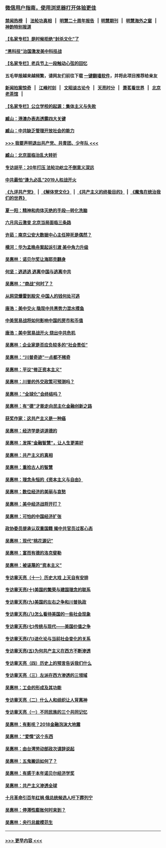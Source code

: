 ### [微信用户指南，使用浏览器打开体验更佳](https://github.com/gfw-breaker/banned-news1/blob/master/indexes/wechat-guide.md?t=0)
#### [禁闻热榜](热点新闻.md?t=0)  &nbsp;&nbsp;|&nbsp;&nbsp; [法轮功真相](https://github.com/gfw-breaker/truth/blob/master/README.md?t=0) &nbsp;&nbsp;|&nbsp;&nbsp; [明慧二十周年报告](https://github.com/gfw-breaker/mh-reports/blob/master/README.md?t=0) &nbsp;&nbsp;|&nbsp;&nbsp;[明慧期刊](https://github.com/gfw-breaker/mh-qikan) &nbsp;&nbsp;|&nbsp;&nbsp; [明慧海外之窗](https://github.com/gfw-breaker/mh-news/blob/master/README.md?t=0) &nbsp;&nbsp;|&nbsp;&nbsp; [神韵特别报道](https://github.com/gfw-breaker/mh-news/blob/master/shenyun.md?t=0)
#### [【名家专栏】是时候拒绝“封杀文化”了](../pages/nsc423/n11814093.md?t=02160355) 
#### [“黑科技”治国激发美中科技战](../pages/nsc423/n11638056.md?t=02160355) 
#### [【名家专栏】老兵节上一段触动心弦的回忆](../pages/nsc423/n11646016.md?t=02160355) 
#### 五毛举报越来越频繁，请网友们前往下载 [一键翻墙软件](https://github.com/gfw-breaker/ssr-accounts)，并将此项目推荐给亲友
#### [新闻拍案惊奇](https://github.com/gfw-breaker/banned-news1/blob/master/pages/link4.md) &nbsp;&nbsp;|&nbsp;&nbsp; [江峰时刻](https://github.com/gfw-breaker/banned-news1/blob/master/pages/link4.md) &nbsp;&nbsp;|&nbsp;&nbsp; [文昭谈古论今](https://github.com/gfw-breaker/banned-news1/blob/master/pages/link4.md) &nbsp;&nbsp;|&nbsp;&nbsp; [天亮时分](https://github.com/gfw-breaker/banned-news1/blob/master/pages/link4.md) &nbsp;&nbsp;|&nbsp;&nbsp; [萧茗看世界](https://github.com/gfw-breaker/banned-news1/blob/master/pages/link4.md) &nbsp;&nbsp;|&nbsp;&nbsp; [北京老茶馆](https://github.com/gfw-breaker/banned-news1/blob/master/pages/link4.md) &nbsp;&nbsp;|&nbsp;&nbsp; 
#### [【名家专栏】公立学校的起源：集体主义与失败](../pages/nsc423/n11601833.md?t=02160355) 
#### [臧山：港澳办表态透露四大关键](../pages/nsc423/n11421628.md?t=02160355) 
#### [臧山：中共缺乏管理开放社会的能力](../pages/nsc423/n11407457.md?t=02160355) 
#### [>>> 我要声明退出共产党、共青团、少年队 <<<](https://github.com/begood0513/goodnews/blob/master/quit/letter.md) 
#### [臧山：北京面临治乱大转折](../pages/nsc423/n11406895.md?t=02160355) 
#### [专访胡平：20年打压 法轮功屹立不倒意义深远](../pages/nsc423/n11398800.md?t=02160355) 
#### [中共最怕“逢九必乱”2019人权战开火](../pages/nsc423/n11385248.md?t=02160355) 
#### [《九评共产党》](https://github.com/begood0513/9ping.md/blob/master/README.md) &nbsp;|&nbsp; [《解体党文化》](../../../../jtdwh.md/blob/master/README.md)  &nbsp;|&nbsp; [《共产主义的终极目的》](../../../../gczydzjmd.md/blob/master/README.md) &nbsp;|&nbsp; [《魔鬼在统治我们的世界》](../../../../mgztzwmdsj.md/blob/master/README.md) 
#### [夏一阳：精神和肉体灭绝的手段—转化洗脑](../pages/nsc423/n11368250.md?t=02160355) 
#### [六月风云激变 北京当局面临三条路](../pages/nsc423/n11313668.md?t=02160355) 
#### [许茹：南京公安大数据中心主任猝死是偶然？](../pages/nsc423/n11064744.md?t=02160355) 
#### [横河：华为孟晚舟案起诉引渡 美中角力升级](../pages/nsc423/n11027230.md?t=02160355) 
#### [吴惠林：诺贝尔奖让海耶克翻身](../pages/nsc423/n10890049.md?t=02160355) 
#### [何坚：逃逃逃 逃离中国与逃离中共](../pages/nsc423/n10592891.md?t=02160355) 
#### [吴惠林：“商战”何时了？](../pages/nsc423/n10573558.md?t=02160355) 
#### [从网贷爆雷到股灾 中国人的钱何处可逃](../pages/nsc423/n10572800.md?t=02160355) 
#### [唐浩：美中交火 隐现中共黑势力混水摸鱼](../pages/nsc423/n10544040.md?t=02160355) 
#### [中美贸易战将如何影响中国的房市和币值](../pages/nsc423/n10543697.md?t=02160355) 
#### [唐浩：美中贸易战开火 烧出中共危机](../pages/nsc423/n10540126.md?t=02160355) 
#### [吴惠林：企业家是否应负较多的“社会责任”](../pages/nsc423/n10535022.md?t=02160355) 
#### [吴惠林：“川普奇迹”一点都不稀奇](../pages/nsc423/n10512808.md?t=02160355) 
#### [吴惠林：平议“修正资本主义”](../pages/nsc423/n10495724.md?t=02160355) 
#### [吴惠林：川普的外交政策可预测吗？](../pages/nsc423/n10462387.md?t=02160355) 
#### [吴惠林：“全球化”会终结吗？](../pages/nsc423/n10452838.md?t=02160355) 
#### [吴惠林：有“德”才能走向民主化金融创新之路](../pages/nsc423/n10432292.md?t=02160355) 
#### [获奖作家：这共产主义是一种癌](../pages/nsc423/n10431541.md?t=02160355) 
#### [吴惠林：经济学是讲道德的](../pages/nsc423/n10398014.md?t=02160355) 
#### [吴惠林：发挥“金融智慧”，让人生更美好](../pages/nsc423/n10375019.md?t=02160355) 
#### [吴惠林：共产主义的真相](../pages/nsc423/n10351394.md?t=02160355) 
#### [吴惠林：重拾古人的智慧](../pages/nsc423/n10337691.md?t=02160355) 
#### [吴惠林：理念永恒的《资本主义与自由》](../pages/nsc423/n10316274.md?t=02160355) 
#### [吴惠林：数位经济的美丽与哀愁](../pages/nsc423/n10292946.md?t=02160355) 
#### [吴惠林：美中经济战将开打？](../pages/nsc423/n10258825.md?t=02160355) 
#### [吴惠林：可怕的中国经济扩张](../pages/nsc423/n10219147.md?t=02160355) 
#### [政协委员提承认双重国籍 揭中共官员过客心态](../pages/nsc423/n10208809.md?t=02160355) 
#### [吴惠林：现代“桃花源记”](../pages/nsc423/n10185234.md?t=02160355) 
#### [吴惠林：富而有德的洛克斐勒](../pages/nsc423/n10142264.md?t=02160355) 
#### [吴惠林：被诬蔑的“资本主义”](../pages/nsc423/n10124816.md?t=02160355) 
#### [专访章天亮（十一）历史大戏 上天自有安排](../pages/nsc423/n10094905.md?t=02160355) 
#### [专访章天亮(十)美国的繁荣与建国理念的联系](../pages/nsc423/n10094899.md?t=02160355) 
#### [专访章天亮(九)美国的左右之争和川普执政](../pages/nsc423/n10094889.md?t=02160355) 
#### [专访章天亮(八)怎么看待美国的一些社会现象](../pages/nsc423/n10094857.md?t=02160355) 
#### [专访章天亮(七)传统与现代——美国价值之争](../pages/nsc423/n10093140.md?t=02160355) 
#### [专访章天亮(六)进化论与当前社会变化的关系](../pages/nsc423/n10092036.md?t=02160355) 
#### [专访章天亮(五)为何共产主义在西方不断渗透](../pages/nsc423/n10083620.md?t=02160355) 
#### [专访章天亮（四）历史上的预言告诉我们什么](../pages/nsc423/n10083606.md?t=02160355) 
#### [专访章天亮（三）左派在西方渗透的三领域](../pages/nsc423/n10081115.md?t=02160355) 
#### [吴惠林：工会的形成及其功能](../pages/nsc423/n10080633.md?t=02160355) 
#### [专访章天亮（二）什么人和组织让人背离神](../pages/nsc423/n10076637.md?t=02160355) 
#### [专访章天亮（一）不同民族的三个共同记忆](../pages/nsc423/n10074188.md?t=02160355) 
#### [吴惠林：有影呒？2018金融泡沫大地震](../pages/nsc423/n10040534.md?t=02160355) 
#### [吴惠林：“爱情”这个东西](../pages/nsc423/n10019423.md?t=02160355) 
#### [吴惠林：由台湾劳动部政次请辞说起](../pages/nsc423/n9979679.md?t=02160355) 
#### [吴惠林：五鬼搬运如何了？](../pages/nsc423/n9925338.md?t=02160355) 
#### [吴惠林：有感于本年诺贝尔经济学奖](../pages/nsc423/n9871883.md?t=02160355) 
#### [吴惠林：共产主义渗透全球](../pages/nsc423/n9812748.md?t=02160355) 
#### [十月革命引百年红祸 俄总统候选人吁下葬列宁](../pages/nsc423/n9810182.md?t=02160355) 
#### [吴惠林：停滞性膨胀何时来到？](../pages/nsc423/n9764136.md?t=02160355) 
#### [吴惠林：央行总裁模范生](../pages/nsc423/n9728134.md?t=02160355) 

----
#### [ >>> 更早内容 <<< ](../indexes/nsc423-earlier.md)
